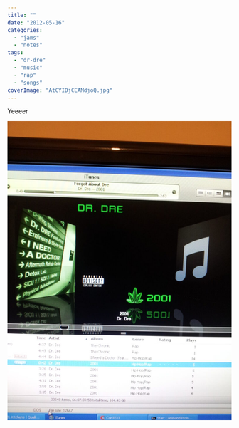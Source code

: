 ```yaml
---
title: ""
date: "2012-05-16"
categories: 
  - "jams"
  - "notes"
tags: 
  - "dr-dre"
  - "music"
  - "rap"
  - "songs"
coverImage: "AtCYIDjCEAMdjoQ.jpg"
---
```


Yeeeer

[![](images/AtCYIDjCEAMdjoQ-768x1024.jpg)](https://davidpeach.co.uk/wp-content/uploads/2023/04/AtCYIDjCEAMdjoQ.jpg)
